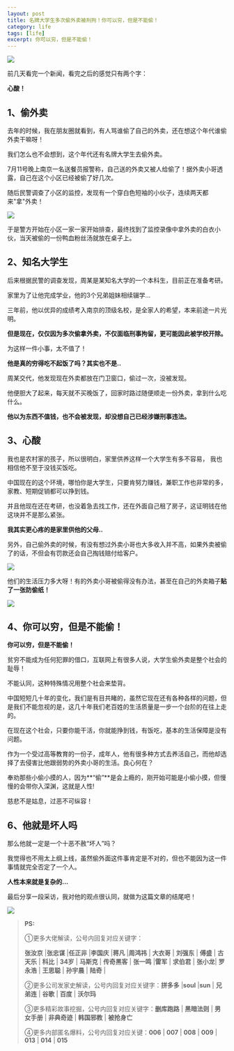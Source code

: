 ```yaml
---
layout: post
title: 名牌大学生多次偷外卖被刑拘！你可以穷，但是不能偷！
category: life
tags: [life]
excerpt: 你可以穷，但是不能偷！
---
```


![](http://favorites.ren/assets/images/2020/it/xingju/xingju01.jpg) 

前几天看完一个新闻，看完之后的感觉只有两个字：

**心酸！**

## 1、偷外卖

去年的时候，我在朋友圈就看到，有人骂谁偷了自己的外卖，还在想这个年代谁偷外卖干嘛呀！

我们怎么也不会想到，这个年代还有名牌大学生去偷外卖。

7月11号晚上南京一名送餐员报警称，自己送的外卖又被人给偷了！据外卖小哥透露，自己在这个小区已经被偷了好几次。

随后民警调查了小区的监控，发现有一个穿白色短袖的小伙子，连续两天都来"拿"外卖！

![](http://favorites.ren/assets/images/2020/it/xingju/xingju02.jpg) 

于是警方开始在小区一家一家开始排查，最终找到了监控录像中拿外卖的白衣小伙，当天被偷的一份鸭血粉丝汤就放在桌子上。

## 2、知名大学生

后来根据民警的调查发现，周某是某知名大学的一个本科生，目前正在准备考研。

家里为了让他完成学业，他的3个兄弟姐妹相续辍学...

三年前，他以优异的成绩考入南京的顶级名校，是全家人的希望，本来前途一片光明。

**但是现在，仅仅因为多次偷拿外卖，不仅面临刑事拘留，更可能因此被学校开除。**

为这样一件小事，太不值了！

**他是真的穷得吃不起饭了吗？其实也不是..**

周某交代，他发现现在外卖都放在门卫窗口，偷过一次，没被发现。

他便胆大了起来，每天就不买晚饭了，回家时路过随便顺走一份外卖，拿到什么吃什么。

**他以为东西不值钱，也不会被发现，却没想自己已经涉嫌刑事违法。**

## 3、心酸

我也是农村家的孩子，所以很明白，家里供养这样一个大学生有多不容易， 我也相信他不至于没钱买饭吃。

中国现在的这个环境，哪怕你是大学生，只要肯努力赚钱，兼职工作也非常的多，家教、短期促销都可以挣到钱。

并且他现在还在考研，也没着急去找工作，还在外面自己租了房子，这证明钱在他这块并不是那么紧张。

**我其实更心疼的是家里供他的父母..**

另外，自己偷外卖的时候，有没有想过外卖小哥也大多收入并不高，如果外卖被偷了的话，不但会有罚款还会自己掏钱赔付给客户。

![](http://favorites.ren/assets/images/2020/it/xingju/xingju03.jpg) 

他们的生活压力多大呀！有的外卖小哥被偷得没有办法，甚至在自己的外卖箱子**贴了一张防偷纸！**

![](http://favorites.ren/assets/images/2020/it/xingju/xingju04.jpg) 

## 4、你可以穷，但是不能偷！

**你可以穷，但是不能偷！**

贫穷不能成为任何犯罪的借口，互联网上有很多人说，大学生偷外卖是整个社会的耻辱！

不能认同，这种特殊情况用整个社会来垫背。

中国短短几十年的变化，我们是有目共睹的，虽然它现在还有各种各样的问题，但是我们不能忽视的是，这几十年我们老百姓的生活质量是一步一个台阶的在往上走的。

在现在这个社会，只要你能干活，你就能挣到钱，有饭吃，基本的生活保障是没有问题。

作为一个受过高等教育的一份子，成年人，他有很多种方式去养活自己，而他却选择了去侵害比他跟弱势的外卖小哥的生活。良心何在？

奉劝那些小偷小摸的人，因为**“偷”**是会上瘾的，刚开始可能是小偷小摸，但慢慢的会带你入深渊，这就是人性!

慈悲不是姑息，过恶不可纵容！

## 6、他就是坏人吗

那么他就一定是一个十恶不赦“坏人”吗？

我觉得也不用太上纲上线，虽然偷外面这件事肯定是不对的，但也不能因为这一件事情就完全否定了一个人。

**人性本来就是复杂的...**

最后分享一段采访，我对他的观点很认同，就做为这篇文章的结尾吧！

![](http://favorites.ren/assets/images/2020/it/xingju/xingju05.jpg) 


>**PS:**
>
>①更多大佬解读，公号内回复对应关键字：
>
>**张汝京** |**张忠谋** |**任正非** |**李国庆** |**蒋凡** |**周鸿祎** | **大衣哥** | **刘强东** | **傅盛** | **古天乐** | **科比** | **34岁** | **马斯克** | **传奇黑客** | **张一鸣** |**雷军** | **求伯君** | **张小龙**| **罗永浩** | **王思聪** | **孙宇晨** | **陆奇** |
>
>②更多公司发家史解读，公号内回复对应关键字：**拼多多** |**soul** |**sun** | **兄弟连** | **谷歌** | **百度** | **沃尔玛**
>
>③更多精彩故事挖掘，公号内回复对应关键字：**删库跑路** | **黑暗法则** | **男女手册** | **非典奇迹** | **韩国邪教** | **被抢身亡**
>
>④更多内部匿名爆料，公号内回复对应关键：**006** | **007** | **008** | **009** | **013** | **014** | **015**
